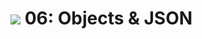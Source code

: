 # ![](https://ga-dash.s3.amazonaws.com/production/assets/logo-9f88ae6c9c3871690e33280fcf557f33.png) 06: Objects & JSON